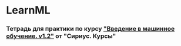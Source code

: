 # LearnML
### Тетрадь для практики по курсу ["Введение в машинное обучение. v1.2"](https://edu.sirius.online/#/course/1316) от "Сириус. Курсы"
